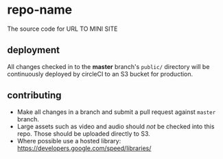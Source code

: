 # repo-name
The source code for URL TO MINI SITE

## deployment
All changes checked in to the **master** branch's `public/` directory will be  continuously deployed by circleCI to an S3 bucket for production.

## contributing
* Make all changes in a branch and submit a pull request against `master` branch.
* Large assets such as video and audio should *not* be checked into this repo. Those should be uploaded directly to S3.
* Where possible use a hosted library: https://developers.google.com/speed/libraries/
